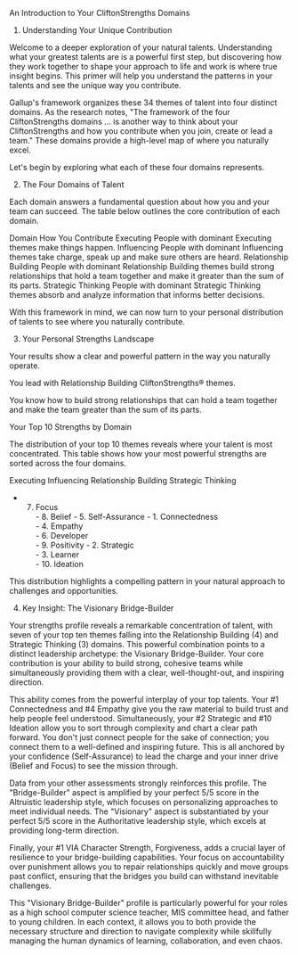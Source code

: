 An Introduction to Your CliftonStrengths Domains

1. Understanding Your Unique Contribution

Welcome to a deeper exploration of your natural talents. Understanding what your greatest talents are is a powerful first step, but discovering how they work together to shape your approach to life and work is where true insight begins. This primer will help you understand the patterns in your talents and see the unique way you contribute.

Gallup's framework organizes these 34 themes of talent into four distinct domains. As the research notes, "The framework of the four CliftonStrengths domains ... is another way to think about your CliftonStrengths and how you contribute when you join, create or lead a team." These domains provide a high-level map of where you naturally excel.

Let's begin by exploring what each of these four domains represents.

2. The Four Domains of Talent

Each domain answers a fundamental question about how you and your team can succeed. The table below outlines the core contribution of each domain.

Domain	How You Contribute
Executing	People with dominant Executing themes make things happen.
Influencing	People with dominant Influencing themes take charge, speak up and make sure others are heard.
Relationship Building	People with dominant Relationship Building themes build strong relationships that hold a team together and make it greater than the sum of its parts.
Strategic Thinking	People with dominant Strategic Thinking themes absorb and analyze information that informs better decisions.

With this framework in mind, we can now turn to your personal distribution of talents to see where you naturally contribute.

3. Your Personal Strengths Landscape

Your results show a clear and powerful pattern in the way you naturally operate.

You lead with Relationship Building CliftonStrengths® themes.

You know how to build strong relationships that can hold a team together and make the team greater than the sum of its parts.

Your Top 10 Strengths by Domain

The distribution of your top 10 themes reveals where your talent is most concentrated. This table shows how your most powerful strengths are sorted across the four domains.

Executing	Influencing	Relationship Building	Strategic Thinking
- 7. Focus<br>- 8. Belief	- 5. Self-Assurance	- 1. Connectedness<br>- 4. Empathy<br>- 6. Developer<br>- 9. Positivity	- 2. Strategic<br>- 3. Learner<br>- 10. Ideation

This distribution highlights a compelling pattern in your natural approach to challenges and opportunities.

4. Key Insight: The Visionary Bridge-Builder

Your strengths profile reveals a remarkable concentration of talent, with seven of your top ten themes falling into the Relationship Building (4) and Strategic Thinking (3) domains. This powerful combination points to a distinct leadership archetype: the Visionary Bridge-Builder. Your core contribution is your ability to build strong, cohesive teams while simultaneously providing them with a clear, well-thought-out, and inspiring direction.

This ability comes from the powerful interplay of your top talents. Your #1 Connectedness and #4 Empathy give you the raw material to build trust and help people feel understood. Simultaneously, your #2 Strategic and #10 Ideation allow you to sort through complexity and chart a clear path forward. You don't just connect people for the sake of connection; you connect them to a well-defined and inspiring future. This is all anchored by your confidence (Self-Assurance) to lead the charge and your inner drive (Belief and Focus) to see the mission through.

Data from your other assessments strongly reinforces this profile. The "Bridge-Builder" aspect is amplified by your perfect 5/5 score in the Altruistic leadership style, which focuses on personalizing approaches to meet individual needs. The "Visionary" aspect is substantiated by your perfect 5/5 score in the Authoritative leadership style, which excels at providing long-term direction.

Finally, your #1 VIA Character Strength, Forgiveness, adds a crucial layer of resilience to your bridge-building capabilities. Your focus on accountability over punishment allows you to repair relationships quickly and move groups past conflict, ensuring that the bridges you build can withstand inevitable challenges.

This "Visionary Bridge-Builder" profile is particularly powerful for your roles as a high school computer science teacher, MIS committee head, and father to young children. In each context, it allows you to both provide the necessary structure and direction to navigate complexity while skillfully managing the human dynamics of learning, collaboration, and even chaos.
